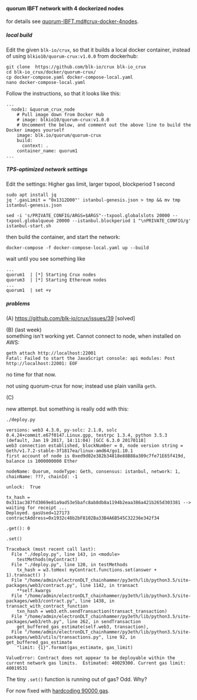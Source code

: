 

#### quorum IBFT network with 4 dockerized nodes
for details see [quorum-IBFT.md#crux-docker-4nodes](https://gitlab.com/electronDLT/chainhammer/blob/db3ae5da577d9b9d44c2879434993f3e0d44899f/quorum-IBFT.md#crux-docker-4nodes).

##### local build

Edit the given `blk-io/crux`, so that it builds a local docker container, instead of using `blkio10/quorum-crux:v1.0.0` from dockerhub:
```
git clone  https://github.com/blk-io/crux blk-io_crux
cd blk-io_crux/docker/quorum-crux/
cp docker-compose.yaml docker-compose-local.yaml
nano docker-compose-local.yaml 
```
Follow the instructions, so that it looks like this:
```
...
  node1: &quorum_crux_node
    # Pull image down from Docker Hub
    # image: blkio10/quorum-crux:v1.0.0
    # Uncomment the below, and comment out the above line to build the Docker images yourself
    image: blk.io/quorum/quorum-crux
    build:
      context: .
    container_name: quorum1
...
```

##### TPS-optimized network settings 

Edit the settings: Higher gas limit, larger txpool, blockperiod 1 second
```
sudo apt install jq
jq '.gasLimit = "0x1312D00"' istanbul-genesis.json > tmp && mv tmp istanbul-genesis.json

sed -i 's/PRIVATE_CONFIG/ARGS=$ARGS"--txpool.globalslots 20000 --txpool.globalqueue 20000 --istanbul.blockperiod 1 "\nPRIVATE_CONFIG/g' istanbul-start.sh 
```

then build the container, and start the network:
```
docker-compose -f docker-compose-local.yaml up --build
```

wait until you see something like

```
...
quorum1  | [*] Starting Crux nodes
quorum3  | [*] Starting Ethereum nodes
...
quorum1  | set +v
```

##### problems

(A) https://github.com/blk-io/crux/issues/39 [solved]


(B) (last week)  
something isn't working yet. Cannot connect to node, when installed on AWS:

```
geth attach http://localhost:22001
Fatal: Failed to start the JavaScript console: api modules: Post http://localhost:22001: EOF
```

no time for that now. 

not using quorum-crux for now; instead use plain vanilla `geth`.


(C)

new attempt. but something is really odd with this:

```
./deploy.py 

versions: web3 4.3.0, py-solc: 2.1.0, solc 0.4.24+commit.e67f0147.Linux.gpp, testrpc 1.3.4, python 3.5.3 (default, Jan 19 2017, 14:11:04) [GCC 6.3.0 20170118]
web3 connection established, blockNumber = 0, node version string =  Geth/v1.7.2-stable-3f1817ea/linux-amd64/go1.10.1
first account of node is 0xed9d02e382b34818e88B88a309c7fe71E65f419d, balance is 1000000000 Ether

nodeName: Quorum, nodeType: Geth, consensus: istanbul, network: 1, chainName: ???, chainId: -1

unlock:  True

tx_hash =  0x311ac387fd3069e81a9ad53e5bafc8ab8db8a1194b2eaa386a421b265d303381 --> waiting for receipt ...
Deployed. gasUsed=127173 contractAddress=0x1932c48b2bF8102Ba33B4A6B545C32236e342f34

.get(): 0

.set()

Traceback (most recent call last):
  File "./deploy.py", line 143, in <module>
    testMethods(myContract)
  File "./deploy.py", line 120, in testMethods
    tx_hash = w3.toHex( myContract.functions.set(answer + 1).transact() )
  File "/home/admin/electronDLT_chainhammer/py3eth/lib/python3.5/site-packages/web3/contract.py", line 1142, in transact
    **self.kwargs
  File "/home/admin/electronDLT_chainhammer/py3eth/lib/python3.5/site-packages/web3/contract.py", line 1438, in transact_with_contract_function
    txn_hash = web3.eth.sendTransaction(transact_transaction)
  File "/home/admin/electronDLT_chainhammer/py3eth/lib/python3.5/site-packages/web3/eth.py", line 262, in sendTransaction
    get_buffered_gas_estimate(self.web3, transaction),
  File "/home/admin/electronDLT_chainhammer/py3eth/lib/python3.5/site-packages/web3/utils/transactions.py", line 92, in get_buffered_gas_estimate
    "limit: {1}".format(gas_estimate, gas_limit)
    
ValueError: Contract does not appear to be deployable within the current network gas limits.  Estimated: 40029300. Current gas limit: 40019531
```

The tiny `.set()` function is running out of gas? Odd.  Why?

For now fixed with [hardcoding 90000 gas](https://gitlab.com/electronDLT/chainhammer/commit/c3ad840761cb769118a6b6074f9f4229c5b6eba8).




